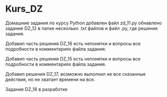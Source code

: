 # Kurs_DZ
Домашние задания по курсу Python
добавлен файл zd_11.py
обнавлено задание DZ_12 в папке несколько .txt файлов
и файл .py, где решение задания.

Добавил часть решения DZ_16 есть непонятки и вопросы
все подробности в комментариях файла задания.

Добавил часть решения DZ_15 есть непонятки и вопросы
все подробности в комментариях файла задания.

Добавил решения DZ_17, возможно выполнил не все
сказанные действия, но не хватает времени на все.

Задание DZ_18 в разработке